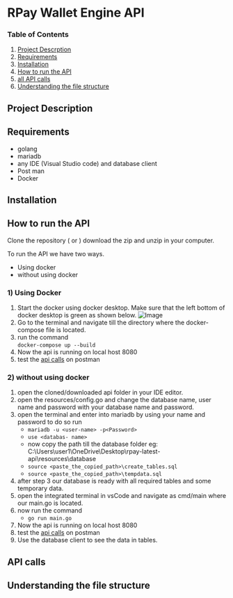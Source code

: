 # RPay Wallet Engine API

### Table of Contents

1) [Project Descrption](#project-description)
2) [Requirements](#requirements)
3) [Installation](#installation)
4) [How to run the API](#how-to-run-the-api)
5) [all API calls](#api-calls)
5) [Understanding the file structure](#understanding-the-file-structure)

## Project Description


## Requirements
- golang
- mariadb
- any IDE (Visual Studio code) and database client
- Post man
- Docker


## Installation



## How to run the API
Clone the repository ( or ) download the zip and unzip in your computer.

To run the API we have two ways.
- Using docker
- without using docker

### 1) Using Docker
1) Start the docker using docker desktop. Make sure that the left bottom of docker desktop is green as shown below.
![Image](https://assets.digitalocean.com/67852/FTHGxfU.png)
1) Go to the terminal and navigate till the directory where the docker-compose file is located.
2) run the command     
  ``` docker-compose up --build ```
4) Now the api is running on local host 8080
5) test the [api calls](#api-calls) on postman

### 2) without using docker
1. open the cloned/downloaded api folder in your IDE editor.
2. open the resources/config.go and change the database name, user name and password with your database name and password.
3. open the terminal and enter into mariadb by using your name and password to do so run
    * ``` mariadb -u <user-name> -p<Password> ```
    * ``` use <databas- name> ```
    *  now copy the path till the database folder eg:  C:\Users\user1\OneDrive\Desktop\rpay-latest-api\resources\database
    * ``` source <paste_the_copied_path>\create_tables.sql ``` 
    * ``` source <paste_the_copied_path>\tempdata.sql ```
4. after step 3 our database is ready with all required tables and some temporary data.
5. open the integrated terminal in vsCode and navigate as cmd/main where our main.go is located.
6. now run the command
    * ``` go run main.go ```
7. Now the api is running on local host 8080
8. test the [api calls](#api-calls) on postman
9. Use the database client to see the data in tables.

## API calls



## Understanding the file structure
